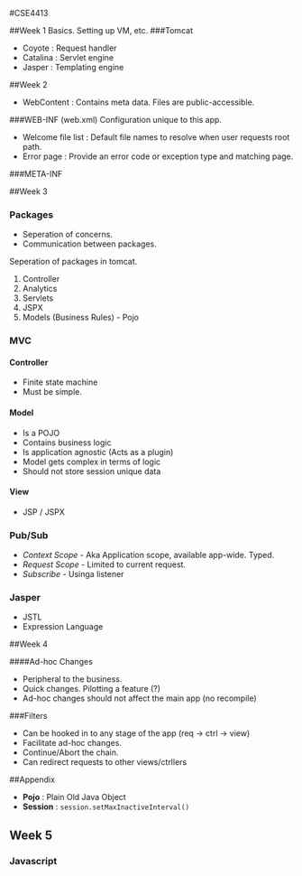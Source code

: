 #CSE4413

##Week 1
Basics. Setting up VM, etc.
###Tomcat
- Coyote : Request handler
- Catalina : Servlet engine
- Jasper : Templating engine

##Week 2
- WebContent : Contains meta data. Files are public-accessible.

###WEB-INF (web.xml)
Configuration unique to this app. 

- Welcome file list : Default file names to resolve when user requests root path.
- Error page : Provide an error code or exception type and matching page.

###META-INF

##Week 3
### Packages
- Seperation of concerns.
- Communication between packages.

Seperation of packages in tomcat.

1. Controller
2. Analytics
3. Servlets
4. JSPX
5. Models (Business Rules) - Pojo 
		
### MVC

#### Controller
- Finite state machine
- Must be simple.

#### Model
- Is a POJO
- Contains business logic
- Is application agnostic (Acts as a plugin)
- Model gets complex in terms of logic 
- Should not store session unique data

#### View
- JSP / JSPX

### Pub/Sub
- *Context Scope* - Aka Application scope, available app-wide. Typed.
- *Request Scope* - Limited to current request.
- *Subscribe* - Usinga listener

### Jasper
- JSTL
- Expression Language

##Week 4

####Ad-hoc Changes
- Peripheral to the business.
- Quick changes. Pilotting a feature (?)
- Ad-hoc changes should not affect the main app (no recompile)


###Filters
- Can be hooked in to any stage of the app (req -> ctrl -> view)
- Facilitate ad-hoc changes. 
- Continue/Abort the chain.
- Can redirect requests to other views/ctrllers


##Appendix
- **Pojo** : Plain Old Java Object
- **Session** : `session.setMaxInactiveInterval()`

## Week 5

### Javascript

